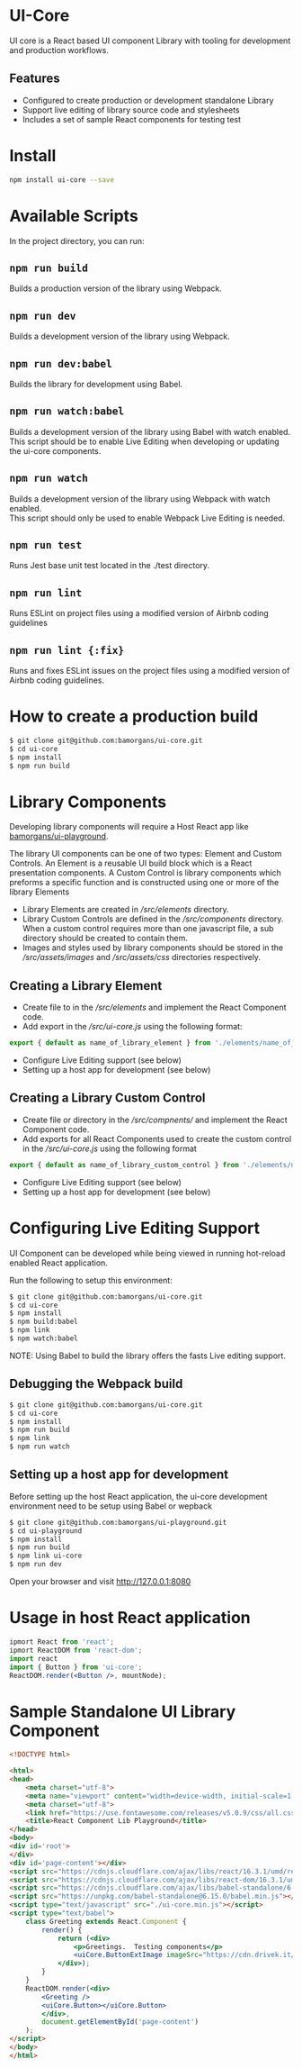 # UI-Core

UI core is a React based UI component Library with tooling for development and production workflows.

## Features

- Configured to create production or development standalone Library
- Support live editing of library source code and stylesheets
- Includes a set of sample React components for testing test


# Install

```bash
npm install ui-core --save
```

# Available Scripts
In the project directory, you can run:

## `npm run build`

Builds a production version of the library using Webpack.<br>

## `npm run dev`

Builds a development version of the library using Webpack.<br>


## `npm run dev:babel`

Builds the library for development using Babel.<br>

## `npm run watch:babel`

Builds a development version of the library using Babel with watch enabled. <br>
This script should be to enable Live Editing when developing or updating the ui-core components.

## `npm run watch`

Builds a development version of the library using Webpack with watch enabled. <br>
This script should only be used to enable Webpack Live Editing is needed.

## `npm run test`

Runs Jest base unit test located in the ./test directory.<br>


## `npm run lint`

Runs ESLint on project files using a modified version of Airbnb coding guidelines <br>

## `npm run lint {:fix}`

Runs and fixes ESLint issues on the project files using a modified version of Airbnb coding guidelines.<br>


# How to create a production build
```bash
$ git clone git@github.com:bamorgans/ui-core.git
$ cd ui-core
$ npm install
$ npm run build
```

# Library Components
Developing library components will require a Host React app like [bamorgans/ui-playground](https://github.com/bamorgans/ui-playground).

The library UI components can be one of two types:  Element and Custom Controls. An Element is a reusable UI build block which is a React presentation components.  A Custom Control is library components which preforms a specific function and is constructed using one or more of the library Elements <br>

- Library Elements are created in */src/elements* directory.
- Library Custom Controls are defined in the */src/components* directory.  When a custom control requires more than one javascript file, a sub directory should be created to contain them.
- Images and styles used by library components should be stored in the */src/assets/images* and */src/assets/css* directories respectively.
 
## Creating a Library Element

- Create file to in the */src/elements* and implement the React Component code.
- Add export in the */src/ui-core.js* using the following format:

```javascript
export { default as name_of_library_element } from './elements/name_of_library_element';
```

- Configure Live Editing support (see below)
- Setting up a host app for development (see below)

## Creating a Library Custom Control

- Create file or directory in the */src/compnents/* and implement the React Component code.
- Add exports for all React Components used to create the custom control in the */src/ui-core.js* using the following format <br> 
```javascript
export { default as name_of_library_custom_control } from './elements/name_of_library_custom_control';
```
- Configure Live Editing support (see below)
- Setting up a host app for development (see below)



# Configuring Live Editing Support
UI Component can be developed while being viewed in running hot-reload enabled React application. 

Run the following to setup this environment:

```bash
$ git clone git@github.com:bamorgans/ui-core.git
$ cd ui-core
$ npm install
$ npm build:babel
$ npm link
$ npm watch:babel
```
NOTE: Using Babel to build the library offers the fasts Live editing support.

## Debugging the Webpack build

```bash
$ git clone git@github.com:bamorgans/ui-core.git
$ cd ui-core
$ npm install
$ npm run build
$ npm link
$ npm run watch
```

## Setting up a host app for development 
Before setting up the host React application, the ui-core development environment need to be setup using Babel or wepback

```bash
$ git clone git@github.com:bamorgans/ui-playground.git
$ cd ui-playground
$ npm install
$ npm run build
$ npm link ui-core
$ npm run dev
```

Open your browser and visit http://127.0.0.1:8080 


# Usage in host React application


```jsx
ipmort React from 'react';
ipmort ReactDOM from 'react-dom';
import react 
import { Button } from 'ui-core';
ReactDOM.render(<Button />, mountNode);
```

# Sample Standalone UI Library Component
```html
<!DOCTYPE html>

<html>
<head>
    <meta charset="utf-8">
    <meta name="viewport" content="width=device-width, initial-scale=1, shrink-to-fit=no">
    <meta charset="utf-8">
    <link href="https://use.fontawesome.com/releases/v5.0.9/css/all.css" rel="stylesheet">
    <title>React Component Lib Playground</title>
</head>
<body>
<div id='root'>
</div>
<div id='page-content'></div>
<script src="https://cdnjs.cloudflare.com/ajax/libs/react/16.3.1/umd/react.production.min.js"></script>
<script src="https://cdnjs.cloudflare.com/ajax/libs/react-dom/16.3.1/umd/react-dom.production.min.js"></script>
<script src="https://cdnjs.cloudflare.com/ajax/libs/babel-standalone/6.26.0/babel.min.js"></script>
<script src="https://unpkg.com/babel-standalone@6.15.0/babel.min.js"></script>
<script type="text/javascript" src="./ui-core.min.js"></script>
<script type="text/babel">
    class Greeting extends React.Component {
        render() {
            return (<div>
                <p>Greetings.  Testing components</p>
                <uiCore.ButtonExtImage imageSrc="https://cdn.drivek.it/configurator-icon/cars/gb/400/FERRARI/488-GTB/6651_COUPE-2-DOORS/ferrari-488-gtb-side-view.png"></uiCore.ButtonExtImage>
            </div>);
        }
    }
    ReactDOM.render(<div>
        <Greeting />
        <uiCore.Button></uiCore.Button>
        </div>,
        document.getElementById('page-content')
    );
</script>
</body>
</html>

```
